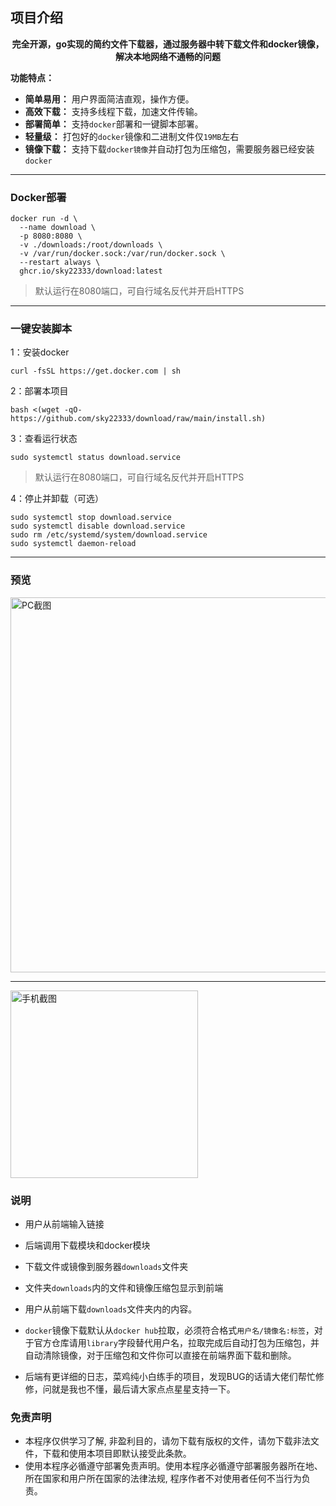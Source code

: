 ## 项目介绍

<div style="text-align: center;">


**完全开源，go实现的简约文件下载器，通过服务器中转下载文件和docker镜像，解决本地网络不通畅的问题**
</div>

**功能特点：**
* **简单易用：** 用户界面简洁直观，操作方便。
* **高效下载：** 支持多线程下载，加速文件传输。
* **部署简单：** 支持`docker`部署和一键脚本部署。
* **轻量级：** 打包好的`docker`镜像和二进制文件仅`19MB`左右
* **镜像下载：** 支持下载`docker镜像`并自动打包为压缩包，需要服务器已经安装`docker`

---

### Docker部署

```
docker run -d \
  --name download \
  -p 8080:8080 \
  -v ./downloads:/root/downloads \
  -v /var/run/docker.sock:/var/run/docker.sock \
  --restart always \
  ghcr.io/sky22333/download:latest
```
> 默认运行在8080端口，可自行域名反代并开启HTTPS

---


### 一键安装脚本

1：安装docker
```
curl -fsSL https://get.docker.com | sh
```
2：部署本项目
```
bash <(wget -qO- https://github.com/sky22333/download/raw/main/install.sh)
```
3：查看运行状态
```
sudo systemctl status download.service
```
> 默认运行在8080端口，可自行域名反代并开启HTTPS


4：停止并卸载（可选）
```
sudo systemctl stop download.service
sudo systemctl disable download.service
sudo rm /etc/systemd/system/download.service
sudo systemctl daemon-reload
```

---

### 预览

<img src="https://github.com/user-attachments/assets/39c638b0-2f2e-46ca-9ae0-b8c152c5f222" alt="PC截图" width="600">

---
<img src="https://github.com/user-attachments/assets/3ce12bef-95e0-48b3-8c81-2ea80049f264" alt="手机截图" width="300">



### 说明

- 用户从前端输入链接

- 后端调用下载模块和docker模块

- 下载文件或镜像到服务器`downloads`文件夹

- 文件夹`downloads`内的文件和镜像压缩包显示到前端

- 用户从前端下载`downloads`文件夹内的内容。

- `docker`镜像下载默认从`docker hub`拉取，必须符合格式`用户名/镜像名:标签`，对于官方仓库请用`library`字段替代用户名，拉取完成后自动打包为压缩包，并自动清除镜像，对于压缩包和文件你可以直接在前端界面下载和删除。

- 后端有更详细的日志，菜鸡纯小白练手的项目，发现BUG的话请大佬们帮忙修修，问就是我也不懂，最后请大家点点星星支持一下。




### 免责声明

* 本程序仅供学习了解, 非盈利目的，请勿下载有版权的文件，请勿下载非法文件，下载和使用本项目即默认接受此条款。
* 使用本程序必循遵守部署免责声明。使用本程序必循遵守部署服务器所在地、所在国家和用户所在国家的法律法规, 程序作者不对使用者任何不当行为负责。
